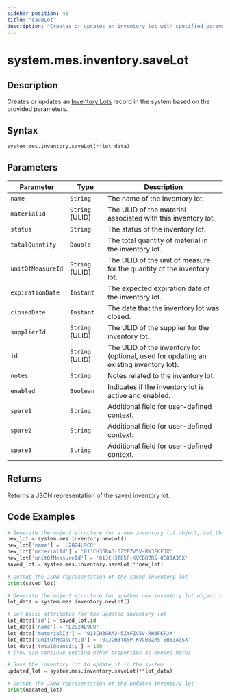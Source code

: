 ```yaml
---
sidebar_position: 48
title: "saveLot"
description: "Creates or updates an inventory lot with specified parameters."
---
```


# system.mes.inventory.saveLot

## Description

Creates or updates an [Inventory Lots](../../data-model/inventory-model/inventory-lot) record in the system based on the provided parameters.

## Syntax

```python
system.mes.inventory.saveLot(**lot_data)
```

## Parameters

| Parameter         | Type            | Description                                                                            |
| ----------------- | --------------- | -------------------------------------------------------------------------------------- |
| `name`            | `String`        | The name of the inventory lot.                                                         |
| `materialId`      | `String` (ULID) | The ULID of the material associated with this inventory lot.                           |
| `status`          | `String`        | The status of the inventory lot.                                                       |
| `totalQuantity`   | `Double`        | The total quantity of material in the inventory lot.                                   |
| `unitOfMeasureId` | `String` (ULID) | The ULID of the unit of measure for the quantity of the inventory lot.                 |
| `expirationDate`  | `Instant`       | The expected expiration date of the inventory lot.                                     |
| `closedDate`      | `Instant`       | The date that the inventory lot was closed.                                            |
| `supplierId`      | `String` (ULID) | The ULID of the supplier for the inventory lot.                                        |
| `id`              | `String` (ULID) | The ULID of the inventory lot (optional, used for updating an existing inventory lot). |
| `notes`           | `String`        | Notes related to the inventory lot.                                                    |
| `enabled`         | `Boolean`       | Indicates if the inventory lot is active and enabled.                                  |
| `spare1`          | `String`        | Additional field for user-defined context.                                             |
| `spare2`          | `String`        | Additional field for user-defined context.                                             |
| `spare3`          | `String`        | Additional field for user-defined context.                                             |

## Returns

Returns a JSON representation of the saved inventory lot.

## Code Examples

```python
# Generate the object structure for a new inventory lot object, set the initial arguments and save it
new_lot = system.mes.inventory.newLot()
new_lot['name'] = 'L2824L9CO'
new_lot['materialId'] = '01JCH3GRA3-5ZYFZV5V-RW3FKFJX'
new_lot['unitOfMeasureId'] = '01JCH3T85P-KVCB8ZR5-0B83A3SX'
saved_lot = system.mes.inventory.saveLot(**new_lot)

# Output the JSON representation of the saved inventory lot
print(saved_lot)

# Generate the object structure for another new inventory lot object to update the previous inventory lot
lot_data = system.mes.inventory.newLot()

# Set basic attributes for the updated inventory lot
lot_data['id'] = saved_lot.id
lot_data['name'] = 'L2824L9CO'
lot_data['materialId'] = '01JCH3GRA3-5ZYFZV5V-RW3FKFJX'
lot_data['unitOfMeasureId'] = '01JCH3T85P-KVCB8ZR5-0B83A3SX'
lot_data['totalQuantity'] = 100
# (You can continue setting other properties as needed here)

# Save the inventory lot to update it in the system
updated_lot = system.mes.inventory.saveLot(**lot_data)

# Output the JSON representation of the updated inventory lot
print(updated_lot)
```
